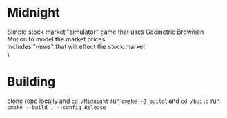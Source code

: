# Midnight
Simple stock market "simulator" game that uses Geometric Brownian Motion to model the market prices.\
Includes "news" that will effect the stock market\
 \
 # Building
clone repo locally and `cd /Midnight`
run `cmake -B build`\ and `cd /build`
run `cmake --build . --config Release`
